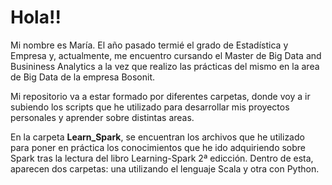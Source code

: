 # Hola!!

Mi nombre es María. El año pasado termié el grado de Estadística y Empresa y, actualmente, me encuentro cursando el Master de Big Data and Busininess Analytics a la vez que realizo las prácticas del mismo en la area de Big Data de la empresa Bosonit. 

Mi repositorio va a estar formado por diferentes carpetas, donde voy a ir subiendo los scripts que he utilizado para desarrollar mis proyectos personales  y aprender sobre distintas areas. 

En la carpeta **Learn_Spark**, se encuentran los archivos que he utilizado para poner en práctica los conocimientos que he ido adquiriendo sobre Spark tras la lectura del libro Learning-Spark 2ª edicción. Dentro de esta, aparecen dos carpetas: una utilizando el lenguaje Scala y otra con Python. 
